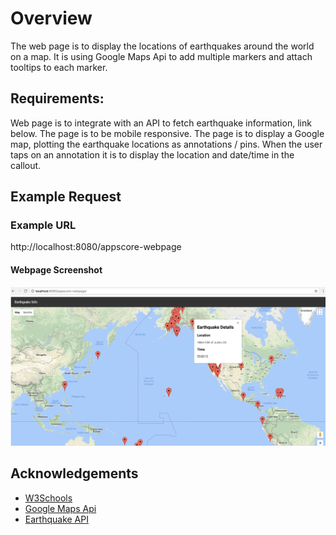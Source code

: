 # Overview
 The web page is to display the locations of earthquakes around the world on a map. It is using Google Maps Api to add multiple markers and attach tooltips to each marker.

## Requirements:

Web page is to integrate with an API to fetch earthquake information, link below.
The page is to be mobile responsive.
The page is to display a Google map, plotting the earthquake locations as annotations / pins. 
When the user taps on an annotation it is to display the location and date/time in the callout.

## Example Request

### Example URL
http://localhost:8080/appscore-webpage

#### Webpage Screenshot
![Output](https://github.com/razashoaib/appscore-webpage/blob/master/Screenshot.png?raw=true "Webpage Screenshot")

## Acknowledgements

- [W3Schools](https://www.w3schools.com/)
- [Google Maps Api](https://developers.google.com/maps/)
- [Earthquake API](https://earthquake.usgs.gov/earthquakes/feed/v1.0/summary/all_day.geojson)
